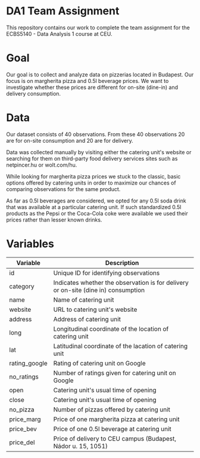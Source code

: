# DA1 Team Assignment
This repository contains our work to complete the team assignment for the ECBS5140 - Data Analysis 1 course at CEU.

# Goal
Our goal is to collect and analyze data on pizzerias located in Budapest. Our focus is on margherita pizza and 0.5l beverage prices. We want to investigate whether these prices are different for on-site (dine-in) and delivery consumption.

# Data
Our dataset consists of 40 observations. From these 40 observations 20 are for on-site consumption and 20 are for delivery.

Data was collected manually by visiting either the catering unit's website or searching for them on third-party food delivery services sites such as netpincer.hu or wolt.com/hu.

While looking for margherita pizza prices we stuck to the classic, basic options offered by catering units in order to maximize our chances of comparing observations for the same product.

As far as 0.5l beverages are considered, we opted for any 0.5l soda drink that was available at a particular catering unit. If such standardized 0.5l products as the Pepsi or the Coca-Cola coke were available we used their prices rather than lesser known drinks.

# Variables
| Variable | Description |
| --- | --- |
| id | Unique ID for identifying observations |
| category | Indicates whether the observation is for delivery or on-site (dine in) consumption  |
| name | Name of catering unit |
| website | URL to catering unit's website|
| address | Address of catering unit |
| long | Longitudinal coordinate of the location of catering unit |
| lat | Latitudinal coordinate of the lacation of catering unit |
| rating_google | Rating of catering unit on Google |
| no_ratings | Number of ratings given for catering unit on Google |
| open | Catering unit's usual time of opening |
| close | Catering unit's usual time of opening |
| no_pizza | Number of pizzas offered by catering unit |
| price_marg | Price of one margherita pizza at catering unit  |
| price_bev | Price of one 0.5l  beverage at catering unit  |
| price_del | Price of delivery to CEU campus (Budapest, Nádor u. 15, 1051) |
